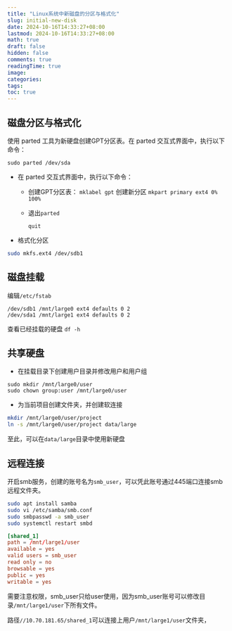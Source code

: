 ```yaml
---
title: "Linux系统中新磁盘的分区与格式化"
slug: initial-new-disk
date: 2024-10-16T14:33:27+08:00
lastmod: 2024-10-16T14:33:27+08:00
math: true
draft: false
hidden: false
comments: true
readingTime: true
image:
categories:
tags:
toc: true
---
```


## 磁盘分区与格式化
使用 parted 工具为新硬盘创建GPT分区表。在 parted 交互式界面中，执行以下命令：

```
sudo parted /dev/sda
```
- 在 parted 交互式界面中，执行以下命令：
  - 创建GPT分区表：
    `mklabel gpt`
    创建新分区
    `mkpart primary ext4 0% 100%`
    
  - 退出`parted`
  
    `quit`
  
- 格式化分区
```bash
sudo mkfs.ext4 /dev/sdb1
```
## 磁盘挂载

编辑`/etc/fstab`

```
/dev/sdb1 /mnt/large0 ext4 defaults 0 2
/dev/sda1 /mnt/large1 ext4 defaults 0 2
```

查看已经挂载的硬盘
`df -h`

## 共享硬盘

- 在挂载目录下创建用户目录并修改用户和用户组

```
sudo mkdir /mnt/large0/user
sudo chown group:user /mnt/large0/user
```

- 为当前项目创建文件夹，并创建软连接

```bash
mkdir /mnt/large0/user/project
ln -s /mnt/large0/user/project data/large
```

至此，可以在`data/large`目录中使用新硬盘

## 远程连接

开启smb服务，创建的账号名为`smb_user`，可以凭此账号通过445端口连接smb远程文件夹。

```bash
sudo apt install samba
sudo vi /etc/samba/smb.conf
sudo smbpasswd -a smb_user
sudo systemctl restart smbd
```

```conf
[shared_1]
path = /mnt/large1/user
available = yes
valid users = smb_user
read only = no
browsable = yes
public = yes
writable = yes
```

需要注意权限，smb_user只给user使用，因为smb_user账号可以修改目录`/mnt/large1/user`下所有文件。

路径`//10.70.181.65/shared_1`可以连接上用户`/mnt/large1/user`文件夹，
